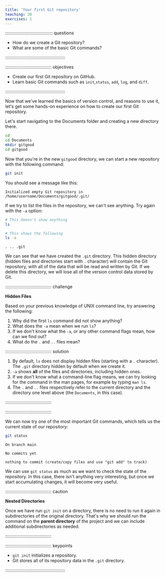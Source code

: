```yaml
---
title: 'Your first Git repository'
teaching: 20
exercises: 1
---
```


:::::::::::::::::::::::::::::::::::::: questions 

- How do we create a Git repository?
- What are some of the basic Git commands?

::::::::::::::::::::::::::::::::::::::::::::::::

::::::::::::::::::::::::::::::::::::: objectives

- Create our first Git repository on GitHub.
- Learn basic Git commands such as `init`,`status`, `add`, `log`, and `diff`.

::::::::::::::::::::::::::::::::::::::::::::::::

Now that we've learned the basics of version control, and reasons to use it, let's get some hands-on experience on how to create our first Git repository.

Let's start navigating to the Documents folder and creating a new directory there.

```bash
cd
cd Documents
mkdir gitgood
cd gitgood
```

Now that you're in the new `gitgood` directory, we can start a new repository with the following command:

```bash
git init
```

You should see a message like this:

```output
Initialized empty Git repository in /home/username/Documents/gitgood/.git/
```

If we try to list the files in the repository, we can't see anything. Try again with the `-a` option:

```bash
# This doesn't show anything
ls

# This shows the following
ls -a
```

```output
. .. .git
```

We can see that we have created the `.git` directory. This hidden directory (hidden files and directories start with `.` character) will contain the Git repository, with all of the data that will be read and written by Git. If we delete this directory, we will lose all of the version control data stored by Git.

::::::::::::::::::::::::::::::::::::: challenge

**Hidden Files**

Based on your previous knowledge of UNIX command line, try answering the following:  
1. Why did the first `ls` command did not show anything?  
2. What does the `-a` mean when we run `ls`?  
3. If we don't know what the `-a`, or any other command flags mean, how can we find out?  
4. What do the `.` and `..` files mean?

::::::::::::::::::::::::::::::::::::: solution

1. By default, `ls` does not display hidden files (starting with a `.` character). The `.git` directory hidden by default when we create it.  
2. `-a` shows **all** of the files and directories, including hidden ones.  
3. If we don't know what a command-line flag means, we can try looking for the command in the man pages, for example by typing `man ls`.  
4. The `.` and `..` files respectively refer to the current directory and the directory one level above (the `Documents`, in this case).

:::::::::::::::::::::::::::::::::::::

:::::::::::::::::::::::::::::::::::::

We can now try one of the most important Git commands, which tells us the current state of our repository:

```bash
git status
```

```output
On branch main

No commits yet

nothing to commit (create/copy files and use "git add" to track)
```

We can use `git status` as much as we want to check the state of the repository. In this case, there isn't anything very interesting, but once we start accumulating changes, it will become very useful.

::::::::::::::::::::::::::::::::::::: caution 

**Nested Directories**

Once we have run `git init` on a directory, there is no need to run it again in subdirectories of the original directory.
That's why we should run the command on the **parent directory** of the project and we can include additional subdirectories as needed.

:::::::::::::::::::::::::::::::::::::

::::::::::::::::::::::::::::::::::::: keypoints 

- `git init` initializes a repository.
- Git stores all of its repository data in the `.git` directory.

::::::::::::::::::::::::::::::::::::::::::::::::

